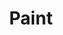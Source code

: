---
title: Paint
tags: ["paint", "art", "brush", "color", "create", "palette", "artist", "watercolor", "canvas", "draw", "painting", "acrylic", "oil", "artistic"]
icon: paint
svg: '<svg xmlns="http://www.w3.org/2000/svg" width="24" height="24" fill="none" viewBox="0 0 24 24" stroke-width="1.5" stroke-linecap="round" stroke-linejoin="round" stroke="currentColor"><path d="M16.5 5.5h1c1.105 0 2 .395 2 1.5v2a2 2 0 0 1-2 2h-7a1 1 0 0 0-1 1v8a1 1 0 0 0 1 1h1m5-15.5V4a1 1 0 0 0-1-1h-10a1 1 0 0 0-1 1v3a1 1 0 0 0 1 1h10a1 1 0 0 0 1-1z"/></svg>'
---
